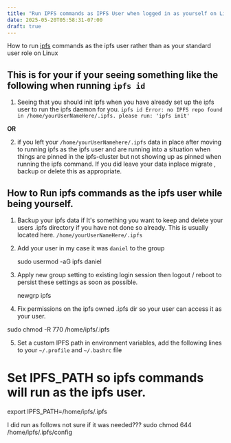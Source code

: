 ```yaml
---
title: "Run IPFS commands as IPFS User when logged in as yourself on Linux Mint 21.x"
date: 2025-05-20T05:58:31-07:00
draft: true
---
```


How to run [ipfs]() commands  as the ipfs user rather than as your standard user role on Linux

## This is for your if your seeing something like the following when running `ipfs id`

1. Seeing that you should init ipfs when you have already set up the ipfs user to run the ipfs daemon for you.
   ``
   ipfs id
   Error: no IPFS repo found in /home/yourUserNameHere/.ipfs.
   please run: 'ipfs init'
   ``

**OR**

2. if you left your `/home/yourUserNamehere/.ipfs` data in place after moving to running ipfs as the ipfs user and are running into a situation when things are pinned in the ipfs-cluster but not showing up as pinned when running the ipfs command. If you did leave your data inplace migrate , backup or delete this as appropriate. 

## How to Run ipfs commands as the ipfs user while being yourself.
1. Backup your ipfs data if It's something you want to keep and delete your users .ipfs directory if you have not done so already. This is usually located here. `/home/yourUserNameHere/.ipfs`

2. Add your user in my case it was `daniel` to the group

   	sudo usermod -aG ipfs daniel

3. Apply new group setting to existing login session then logout / reboot to persist these settings as soon as possible.

   	newgrp ipfs

4. Fix permissions on the ipfs owned .ipfs dir so your user can access it as your user.

sudo chmod -R 770 /home/ipfs/.ipfs

5. Set a custom IPFS path in environment variables, add the following lines to your `~/.profile` and `~/.bashrc` file

# Set IPFS_PATH so ipfs commands will run as the ipfs user.
export IPFS_PATH=/home/ipfs/.ipfs


I did run as follows not sure if it was needed???
sudo chmod 644 /home/ipfs/.ipfs/config 



